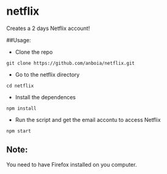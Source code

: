 # netflix
Creates a 2 days Netflix account!

##Usage:

- Clone the repo

```
git clone https://github.com/anboia/netflix.git
```

- Go to the netflix directory
```
cd netflix
```

- Install the dependences
```
npm install
```

- Run the script and get the email accontu to access Netflix
```
npm start
```

## Note:
You need to have Firefox installed on you computer.

